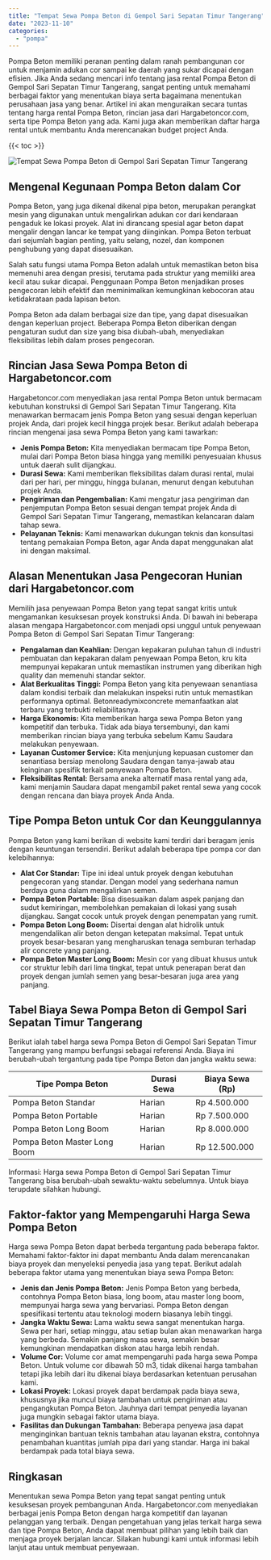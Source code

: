 ```yaml
---
title: "Tempat Sewa Pompa Beton di Gempol Sari Sepatan Timur Tangerang"
date: "2023-11-10"
categories: 
  - "pompa"
---
```




Pompa Beton memiliki peranan penting dalam ranah pembangunan cor untuk menjamin adukan cor sampai ke daerah yang sukar dicapai dengan efisien. Jika Anda sedang mencari info tentang jasa rental Pompa Beton di Gempol Sari Sepatan Timur Tangerang, sangat penting untuk memahami berbagai faktor yang menentukan biaya serta bagaimana menentukan perusahaan jasa yang benar. Artikel ini akan menguraikan secara tuntas tentang harga rental Pompa Beton, rincian jasa dari Hargabetoncor.com, serta tipe Pompa Beton yang ada. Kami juga akan memberikan daftar harga rental untuk membantu Anda merencanakan budget project Anda.

{{< toc >}}

![Tempat Sewa Pompa Beton di Gempol Sari Sepatan Timur Tangerang](https://hargareadymixid.github.io/pompa/concrete-pump%20(22).png)

## Mengenal Kegunaan Pompa Beton dalam Cor

Pompa Beton, yang juga dikenal dikenal pipa beton, merupakan perangkat mesin yang digunakan untuk mengalirkan adukan cor dari kendaraan pengaduk ke lokasi proyek. Alat ini dirancang spesial agar beton dapat mengalir dengan lancar ke tempat yang diinginkan. Pompa Beton terbuat dari sejumlah bagian penting, yaitu selang, nozel, dan komponen penghubung yang dapat disesuaikan.

Salah satu fungsi utama Pompa Beton adalah untuk memastikan beton bisa memenuhi area dengan presisi, terutama pada struktur yang memiliki area kecil atau sukar dicapai. Penggunaan Pompa Beton menjadikan proses pengecoran lebih efektif dan meminimalkan kemungkinan kebocoran atau ketidakrataan pada lapisan beton.

Pompa Beton ada dalam berbagai size dan tipe, yang dapat disesuaikan dengan keperluan project. Beberapa Pompa Beton diberikan dengan pengaturan sudut dan size yang bisa diubah-ubah, menyediakan fleksibilitas lebih dalam proses pengecoran.

## Rincian Jasa Sewa Pompa Beton di Hargabetoncor.com

Hargabetoncor.com menyediakan jasa rental Pompa Beton untuk bermacam kebutuhan konstruksi di Gempol Sari Sepatan Timur Tangerang. Kita menawarkan bermacam jenis Pompa Beton yang sesuai dengan keperluan projek Anda, dari projek kecil hingga projek besar. Berikut adalah beberapa rincian mengenai jasa sewa Pompa Beton yang kami tawarkan:

- **Jenis Pompa Beton:** Kita menyediakan bermacam tipe Pompa Beton, mulai dari Pompa Beton biasa hingga yang memiliki penyesuaian khusus untuk daerah sulit dijangkau.
- **Durasi Sewa:** Kami memberikan fleksibilitas dalam durasi rental, mulai dari per hari, per minggu, hingga bulanan, menurut dengan kebutuhan projek Anda.
- **Pengiriman dan Pengembalian:** Kami mengatur jasa pengiriman dan penjemputan Pompa Beton sesuai dengan tempat projek Anda di Gempol Sari Sepatan Timur Tangerang, memastikan kelancaran dalam tahap sewa.
- **Pelayanan Teknis:** Kami menawarkan dukungan teknis dan konsultasi tentang pemakaian Pompa Beton, agar Anda dapat menggunakan alat ini dengan maksimal.

## Alasan Menentukan Jasa Pengecoran Hunian dari Hargabetoncor.com

Memilih jasa penyewaan Pompa Beton yang tepat sangat kritis untuk mengamankan kesuksesan proyek konstruksi Anda. Di bawah ini beberapa alasan mengapa Hargabetoncor.com menjadi opsi unggul untuk penyewaan Pompa Beton di Gempol Sari Sepatan Timur Tangerang:

- **Pengalaman dan Keahlian:** Dengan kepakaran puluhan tahun di industri pembuatan dan kepakaran dalam penyewaan Pompa Beton, kru kita mempunyai kepakaran untuk memastikan instrumen yang diberikan high quality dan memenuhi standar sektor.
- **Alat Berkualitas Tinggi:** Pompa Beton yang kita penyewaan senantiasa dalam kondisi terbaik dan melakukan inspeksi rutin untuk memastikan performanya optimal. Betonreadymixconcrete memanfaatkan alat terbaru yang terbukti reliabilitasnya.
- **Harga Ekonomis:** Kita memberikan harga sewa Pompa Beton yang kompetitif dan terbuka. Tidak ada biaya tersembunyi, dan kami memberikan rincian biaya yang terbuka sebelum Kamu Saudara melakukan penyewaan.
- **Layanan Customer Service:** Kita menjunjung kepuasan customer dan senantiasa bersiap menolong Saudara dengan tanya-jawab atau keinginan spesifik terkait penyewaan Pompa Beton.
- **Fleksibilitas Rental:** Bersama aneka alternatif masa rental yang ada, kami menjamin Saudara dapat mengambil paket rental sewa yang cocok dengan rencana dan biaya proyek Anda Anda.

## Tipe Pompa Beton untuk Cor dan Keunggulannya

Pompa Beton yang kami berikan di website kami terdiri dari beragam jenis dengan keuntungan tersendiri. Berikut adalah beberapa tipe pompa cor dan kelebihannya:

- **Alat Cor Standar:** Tipe ini ideal untuk proyek dengan kebutuhan pengecoran yang standar. Dengan model yang sederhana namun berdaya guna dalam mengalirkan semen.
- **Pompa Beton Portable:** Bisa disesuaikan dalam aspek panjang dan sudut kemiringan, membolehkan pemakaian di lokasi yang susah dijangkau. Sangat cocok untuk proyek dengan penempatan yang rumit.
- **Pompa Beton Long Boom:** Disertai dengan alat hidrolik untuk mengendalikan alir beton dengan ketepatan maksimal. Tepat untuk proyek besar-besaran yang mengharuskan tenaga semburan terhadap alir concrete yang panjang.
- **Pompa Beton Master Long Boom:** Mesin cor yang dibuat khusus untuk cor struktur lebih dari lima tingkat, tepat untuk penerapan berat dan proyek dengan jumlah semen yang besar-besaran juga area yang panjang.

## Tabel Biaya Sewa Pompa Beton di Gempol Sari Sepatan Timur Tangerang

Berikut ialah tabel harga sewa Pompa Beton di Gempol Sari Sepatan Timur Tangerang yang mampu berfungsi sebagai referensi Anda. Biaya ini berubah-ubah tergantung pada tipe Pompa Beton dan jangka waktu sewa:

| Tipe Pompa Beton | Durasi Sewa | Biaya Sewa (Rp) |
| --- | --- | --- |
| Pompa Beton Standar | Harian | Rp 4.500.000 |
| Pompa Beton Portable | Harian | Rp 7.500.000 |
| Pompa Beton Long Boom | Harian | Rp 8.000.000 |
| Pompa Beton Master Long Boom | Harian | Rp 12.500.000 |

Informasi: Harga sewa Pompa Beton di Gempol Sari Sepatan Timur Tangerang bisa berubah-ubah sewaktu-waktu sebelumnya. Untuk biaya terupdate silahkan hubungi.

## Faktor-faktor yang Mempengaruhi Harga Sewa Pompa Beton

Harga sewa Pompa Beton dapat berbeda tergantung pada beberapa faktor. Memahami faktor-faktor ini dapat membantu Anda dalam merencanakan biaya proyek dan menyeleksi penyedia jasa yang tepat. Berikut adalah beberapa faktor utama yang menentukan biaya sewa Pompa Beton:

- **Jenis dan Jenis Pompa Beton:** Jenis Pompa Beton yang berbeda, contohnya Pompa Beton biasa, long boom, atau master long boom, mempunyai harga sewa yang bervariasi. Pompa Beton dengan spesifikasi tertentu atau teknologi modern biasanya lebih tinggi.
- **Jangka Waktu Sewa:** Lama waktu sewa sangat menentukan harga. Sewa per hari, setiap minggu, atau setiap bulan akan menawarkan harga yang berbeda. Semakin panjang masa sewa, semakin besar kemungkinan mendapatkan diskon atau harga lebih rendah.
- **Volume Cor:** Volume cor amat mempengaruhi pada harga sewa Pompa Beton. Untuk volume cor dibawah 50 m3, tidak dikenai harga tambahan tetapi jika lebih dari itu dikenai biaya berdasarkan ketentuan perusahan kami.
- **Lokasi Proyek:** Lokasi proyek dapat berdampak pada biaya sewa, khususnya jika muncul biaya tambahan untuk pengiriman atau pengangkutan Pompa Beton. Jauhnya dari tempat penyedia layanan juga mungkin sebagai faktor utama biaya.
- **Fasilitas dan Dukungan Tambahan:** Beberapa penyewa jasa dapat menginginkan bantuan teknis tambahan atau layanan ekstra, contohnya penambahan kuantitas jumlah pipa dari yang standar. Harga ini bakal berdampak pada total biaya sewa.

## Ringkasan

Menentukan sewa Pompa Beton yang tepat sangat penting untuk kesuksesan proyek pembangunan Anda. Hargabetoncor.com menyediakan berbagai jenis Pompa Beton dengan harga kompetitif dan layanan pelanggan yang terbaik. Dengan pengetahuan yang jelas terkait harga sewa dan tipe Pompa Beton, Anda dapat membuat pilihan yang lebih baik dan menjaga proyek berjalan lancar. Silakan hubungi kami untuk informasi lebih lanjut atau untuk membuat penyewaan.
